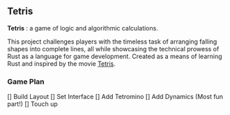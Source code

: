## Tetris

**Tetris** : a game of logic and algorithmic calculations.

 This project challenges players with the timeless task of arranging falling shapes into complete lines, all while showcasing the technical prowess of Rust as a language for game development. Created as a means of learning Rust and inspired by the movie [Tetris]("https://www.youtube.com/watch?v=-BLM1naCfME").



### Game Plan

[] Build Layout
[] Set Interface
[] Add Tetromino
[] Add Dynamics (Most fun part!)
[] Touch up


